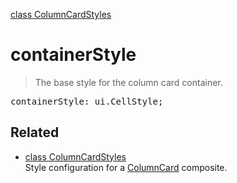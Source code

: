 [class ColumnCardStyles](ColumnCardStyles.md)

# containerStyle

> The base style for the column card container.

<pre class="docgen_signature">containerStyle: ui.CellStyle;</pre>

## Related

- [<!--{ref:class}-->class ColumnCardStyles](ColumnCardStyles.md) \
    Style configuration for a [ColumnCard](ColumnCard.md) composite.
